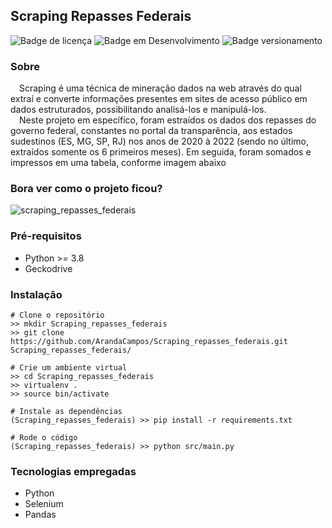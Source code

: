 ## Scraping Repasses Federais
![Badge de licença](http://img.shields.io/static/v1?label=LICENÇA&message=GNU&color=sucess&style=for-the-badge)   ![Badge em Desenvolvimento](http://img.shields.io/static/v1?label=STATUS&message=CONCLUÍDO&color=sucess&style=for-the-badge)   ![Badge versionamento](http://img.shields.io/static/v1?label=VERSAO&message=1.0&color=sucess&style=for-the-badge)

### Sobre

&emsp;Scraping é uma técnica de mineração dados na web através do qual extraí e converte informações presentes em sites de acesso público em dados estruturados, possibilitando analisá-los e manipulá-los.<br>
&emsp;Neste projeto em específico, foram estraídos os dados dos repasses do governo federal, constantes no portal da transparência, aos estados sudestinos (ES, MG, SP, RJ) nos anos de 2020 à 2022 (sendo no último, extraídos somente os 6 primeiros meses). Em seguida, foram somados e impressos em uma tabela, conforme imagem abaixo

### Bora ver como o projeto ficou?

![scraping_repasses_federais](https://user-images.githubusercontent.com/87876734/178601506-669199ed-b6c0-4c0e-a445-2f4099258b8f.png)

### Pré-requisitos

  - Python >= 3.8
  - Geckodrive
  
### Instalação
  
    # Clone o repositório
    >> mkdir Scraping_repasses_federais
    >> git clone https://github.com/ArandaCampos/Scraping_repasses_federais.git Scraping_repasses_federais/

    # Crie um ambiente virtual
    >> cd Scraping_repasses_federais
    >> virtualenv .
    >> source bin/activate

    # Instale as dependências
    (Scraping_repasses_federais) >> pip install -r requirements.txt
    
    # Rode o código
    (Scraping_repasses_federais) >> python src/main.py
  
### Tecnologias empregadas
  - Python
  - Selenium
  - Pandas
